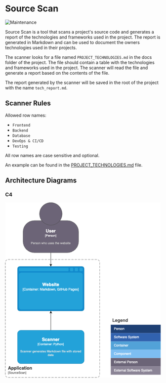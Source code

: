 # Source Scan

![Maintenance](https://img.shields.io/badge/Maintenance-8A2BE2?style=for-the-badge&color=19e650&label=Status)

Source Scan is a tool that scans a project's source code and generates a report of the technologies and frameworks used in the project. The report is generated in Markdown and can be used to document the owners technologies used in their projects.

The scanner looks for a file named `PROJECT_TECHNOLOGIES.md` in the docs folder of the project. The file should contain a table with the technologies and frameworks used in the project. The scanner will read the file and generate a report based on the contents of the file.

The report generated by the scanner will be saved in the root of the project with the name `tech_report.md`.

## Scanner Rules

Allowed row names:

- `Frontend`
- `Backend`
- `Database`
- `DevOps & CI/CD`
- `Testing`

All row names are case sensitive and optional.

An example can be found in the [PROJECT_TECHNOLOGIES.md](docs/PROJECT_TECHNOLOGIES.md) file.

## Architecture Diagrams

### C4

![c4](./docs/c4.drawio.png)
